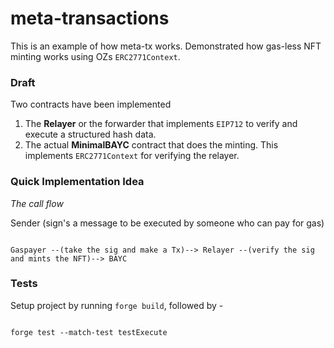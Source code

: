 # meta-transactions

This is an example of how meta-tx works. Demonstrated how gas-less NFT minting works using OZs `ERC2771Context`.

### Draft

Two contracts have been implemented 
  1. The **Relayer** or the forwarder that implements `EIP712` to verify and execute a structured hash data.
  2. The actual **MinimalBAYC** contract that does the minting. This implements `ERC2771Context` for verifying the relayer.

### Quick Implementation Idea

*The call flow*

Sender (sign's a message to be executed by someone who can pay for gas)

```

Gaspayer --(take the sig and make a Tx)--> Relayer --(verify the sig and mints the NFT)--> BAYC

```


### Tests

Setup project by running `forge build`, followed by -

```

forge test --match-test testExecute

```




